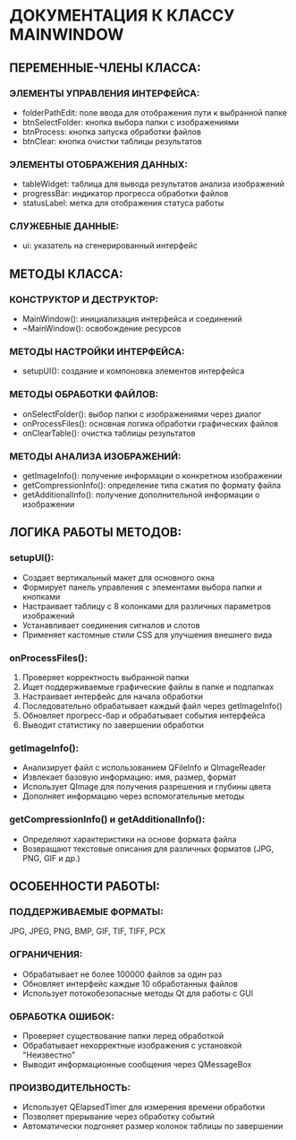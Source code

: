 # ДОКУМЕНТАЦИЯ К КЛАССУ MAINWINDOW

## ПЕРЕМЕННЫЕ-ЧЛЕНЫ КЛАССА:

### ЭЛЕМЕНТЫ УПРАВЛЕНИЯ ИНТЕРФЕЙСА:
- folderPathEdit: поле ввода для отображения пути к выбранной папке
- btnSelectFolder: кнопка выбора папки с изображениями  
- btnProcess: кнопка запуска обработки файлов
- btnClear: кнопка очистки таблицы результатов

### ЭЛЕМЕНТЫ ОТОБРАЖЕНИЯ ДАННЫХ:
- tableWidget: таблица для вывода результатов анализа изображений
- progressBar: индикатор прогресса обработки файлов
- statusLabel: метка для отображения статуса работы

### СЛУЖЕБНЫЕ ДАННЫЕ:
- ui: указатель на сгенерированный интерфейс

## МЕТОДЫ КЛАССА:

### КОНСТРУКТОР И ДЕСТРУКТОР:
- MainWindow(): инициализация интерфейса и соединений
- ~MainWindow(): освобождение ресурсов

### МЕТОДЫ НАСТРОЙКИ ИНТЕРФЕЙСА:
- setupUI(): создание и компоновка элементов интерфейса

### МЕТОДЫ ОБРАБОТКИ ФАЙЛОВ:
- onSelectFolder(): выбор папки с изображениями через диалог
- onProcessFiles(): основная логика обработки графических файлов
- onClearTable(): очистка таблицы результатов

### МЕТОДЫ АНАЛИЗА ИЗОБРАЖЕНИЙ:
- getImageInfo(): получение информации о конкретном изображении
- getCompressionInfo(): определение типа сжатия по формату файла
- getAdditionalInfo(): получение дополнительной информации о изображении

## ЛОГИКА РАБОТЫ МЕТОДОВ:

### setupUI():
- Создает вертикальный макет для основного окна
- Формирует панель управления с элементами выбора папки и кнопками
- Настраивает таблицу с 8 колонками для различных параметров изображений
- Устанавливает соединения сигналов и слотов
- Применяет кастомные стили CSS для улучшения внешнего вида

### onProcessFiles():
1. Проверяет корректность выбранной папки
2. Ищет поддерживаемые графические файлы в папке и подпапках
3. Настраивает интерфейс для начала обработки
4. Последовательно обрабатывает каждый файл через getImageInfo()
5. Обновляет прогресс-бар и обрабатывает события интерфейса
6. Выводит статистику по завершении обработки

### getImageInfo():
- Анализирует файл с использованием QFileInfo и QImageReader
- Извлекает базовую информацию: имя, размер, формат
- Использует QImage для получения разрешения и глубины цвета
- Дополняет информацию через вспомогательные методы

### getCompressionInfo() и getAdditionalInfo():
- Определяют характеристики на основе формата файла
- Возвращают текстовые описания для различных форматов (JPG, PNG, GIF и др.)

## ОСОБЕННОСТИ РАБОТЫ:

### ПОДДЕРЖИВАЕМЫЕ ФОРМАТЫ:
JPG, JPEG, PNG, BMP, GIF, TIF, TIFF, PCX

### ОГРАНИЧЕНИЯ:
- Обрабатывает не более 100000 файлов за один раз
- Обновляет интерфейс каждые 10 обработанных файлов
- Использует потокобезопасные методы Qt для работы с GUI

### ОБРАБОТКА ОШИБОК:
- Проверяет существование папки перед обработкой
- Обрабатывает некорректные изображения с установкой "Неизвестно"
- Выводит информационные сообщения через QMessageBox

### ПРОИЗВОДИТЕЛЬНОСТЬ:
- Использует QElapsedTimer для измерения времени обработки
- Позволяет прерывание через обработку событий
- Автоматически подгоняет размер колонок таблицы по завершении